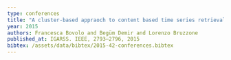 ```yaml
---
type: conferences
title: "A cluster-based appraoch to content based time series retrieval (CBTSR)"
year: 2015
authors: Francesca Bovolo and Begüm Demir and Lorenzo Bruzzone
published_at: IGARSS. IEEE, 2793–2796, 2015
bibtex: /assets/data/bibtex/2015-42-conferences.bibtex 
---
```

